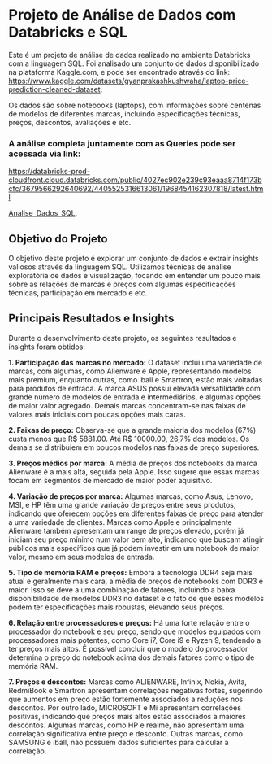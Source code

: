 # Projeto de Análise de Dados com Databricks e SQL

Este é um projeto de análise de dados realizado no ambiente Databricks com a linguagem SQL. Foi analisado um conjunto de dados disponibilizado na plataforma Kaggle.com, e pode ser encontrado através do link: https://www.kaggle.com/datasets/gyanprakashkushwaha/laptop-price-prediction-cleaned-dataset.

Os dados são sobre notebooks (laptops), com informações sobre centenas de modelos de diferentes marcas, incluindo especificações técnicas, preços, descontos, avaliações e etc.


### A análise completa juntamente com as Queries pode ser acessada via link:

https://databricks-prod-cloudfront.cloud.databricks.com/public/4027ec902e239c93eaaa8714f173bcfc/3679566292640692/4405525316613061/1968454162307818/latest.html

 [Analise_Dados_SQL](https://databricks-prod-cloudfront.cloud.databricks.com/public/4027ec902e239c93eaaa8714f173bcfc/3679566292640692/4405525316613061/1968454162307818/latest.html).
## Objetivo do Projeto

O objetivo deste projeto é explorar um conjunto de dados e extrair insights valiosos através da linguagem SQL. Utilizamos técnicas de análise exploratória de dados e visualização, focando em entender um pouco mais sobre as relações de marcas e preços com algumas especificações técnicas, participação em mercado e etc.


## Principais Resultados e Insights

Durante o desenvolvimento deste projeto, os seguintes resultados e insights foram obtidos:

**1. Participação das marcas no mercado:** 
O dataset inclui uma variedade de marcas, com algumas, como Alienware e Apple, representando modelos mais premium, enquanto outras, como iball e Smartron, estão mais voltadas para produtos de entrada. A marca ASUS possui elevada versatilidade com grande número de modelos de entrada e intermediários, e algumas opções de maior valor agregado. Demais marcas concentram-se nas faixas de valores mais iniciais com poucas opções mais caras.
   
**2. Faixas de preço:** 
Observa-se que a grande maioria dos modelos (67%) custa menos que R$ 5881.00. Até R$ 10000.00, 26,7% dos modelos. Os demais se distribuiem em poucos modelos nas faixas de preço superiores.

**3. Preços médios por marca:** 
A média de preços dos notebooks da marca Alienware é a mais alta, seguida pela Apple. Isso sugere que essas marcas focam em segmentos de mercado de maior poder aquisitivo.
   
**4. Variação de preços por marca:** 
Algumas marcas, como Asus, Lenovo, MSI, e HP têm uma grande variação de preços entre seus produtos, indicando que oferecem opções em diferentes faixas de preço para atender a uma variedade de clientes. Marcas como Apple e principalmente Alienware também apresentam um range de preços elevado, porém já iniciam seu preço mínimo num valor bem alto, indicando que buscam atingir públicos mais específicos que já podem investir em um notebook de maior valor, mesmo em seus modelos de entrada.

**5. Tipo de memória RAM e preços:** 
Embora a tecnologia DDR4 seja mais atual e geralmente mais cara, a média de preços de notebooks com DDR3 é maior. Isso se deve a uma combinação de fatores, incluindo a baixa disponibilidade de modelos DDR3 no dataset e o fato de que esses modelos podem ter especificações mais robustas, elevando seus preços.

**6. Relação entre processadores e preços:** 
Há uma forte relação entre o processador do notebook e seu preço, sendo que modelos equipados com processadores mais potentes, como Core i7, Core i9 e Ryzen 9, tendendo a ter preços mais altos. É possível concluir que o modelo do processador determina o preço do notebook acima dos demais fatores como o tipo de memória RAM. 

**7. Preços e descontos:** 
Marcas como ALIENWARE, Infinix, Nokia, Avita, RedmiBook e Smartron apresentam correlações negativas fortes, sugerindo que aumentos em preço estão fortemente associados a reduções nos descontos.
Por outro lado, MICROSOFT e Mi apresentam correlações positivas, indicando que preços mais altos estão associados a maiores descontos.
Algumas marcas, como HP e realme, não apresentam uma correlação significativa entre preço e desconto.
Outras marcas, como SAMSUNG e iball, não possuem dados suficientes para calcular a correlação.















